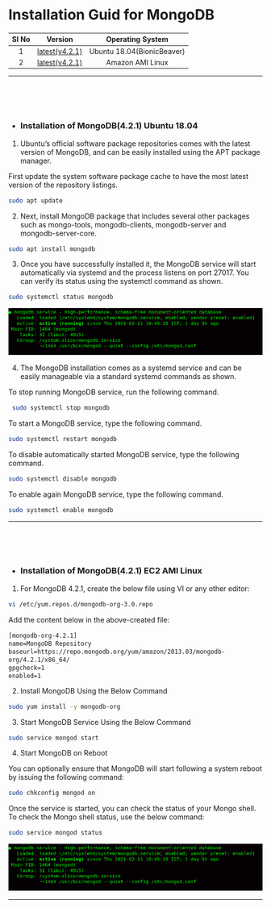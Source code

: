 # Installation Guid for MongoDB

| Sl No  | Version  | Operating System |
|:-:|:-:|:-:|
| 1  | [latest(v4.2.1)](#installation-of-mongodb421-ubuntu-1804)  | Ubuntu 18.04(BionicBeaver)  |
| 2  | [latest(v4.2.1)](#installation-of-mongodb421--ec2-ami-linux)  | Amazon AMI Linux |


---

<br><br><br>

- ### Installation of MongoDB(4.2.1) Ubuntu 18.04

1. Ubuntu’s official software package repositories comes with the latest version of MongoDB, and can be easily installed using the APT package manager.

First update the system software package cache to have the most latest version of the repository listings.

```sh
sudo apt update
```

2. Next, install MongoDB package that includes several other packages such as mongo-tools, mongodb-clients, mongodb-server and mongodb-server-core.

```sh
sudo apt install mongodb
```

3. Once you have successfully installed it, the MongoDB service will start automatically via systemd and the process listens on port 27017. You can verify its status using the systemctl command as shown.

```sh
sudo systemctl status mongodb
```
![mongoDB-Status](./assets/mongodbStatus.png)

4. The MongoDB installation comes as a systemd service and can be easily manageable via a standard systemd commands as shown.

To stop running MongoDB service, run the following command.

```sh
 sudo systemctl stop mongodb	
```

To start a MongoDB service, type the following command.

```sh
sudo systemctl restart mongodb
```

To disable automatically started MongoDB service, type the following command.

```sh
sudo systemctl disable mongodb	
```

To enable again MongoDB service, type the following command.

```sh
sudo systemctl enable mongodb	
```

---

<br><br><br>
- ### Installation of MongoDB(4.2.1)  EC2 AMI Linux

1. For MongoDB 4.2.1, create the below file using VI or any other editor:
   
```sh
vi /etc/yum.repos.d/mongodb-org-3.0.repo 
```

Add the content below in the above-created file:

```text
[mongodb-org-4.2.1]
name=MongoDB Repository
baseurl=https://repo.mongodb.org/yum/amazon/2013.03/mongodb-org/4.2.1/x86_64/
gpgcheck=1
enabled=1
```

2. Install MongoDB Using the Below Command

```sh
sudo yum install -y mongodb-org
```

3. Start MongoDB Service Using the Below Command

```sh
sudo service mongod start
```
4. Start MongoDB on Reboot

You can optionally ensure that MongoDB will start following a system reboot by issuing the following command:

```sh
sudo chkconfig mongod on
```

Once the service is started, you can check the status of your Mongo shell. To check the Mongo shell status, use the below command:

```sh
sudo service mongod status
```

![MongoDB Status Check](./assets/mongodbStatus.png)

---